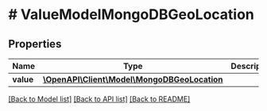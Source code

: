# # ValueModelMongoDBGeoLocation

## Properties

Name | Type | Description | Notes
------------ | ------------- | ------------- | -------------
**value** | [**\OpenAPI\Client\Model\MongoDBGeoLocation**](MongoDBGeoLocation.md) |  |

[[Back to Model list]](../../README.md#models) [[Back to API list]](../../README.md#endpoints) [[Back to README]](../../README.md)
